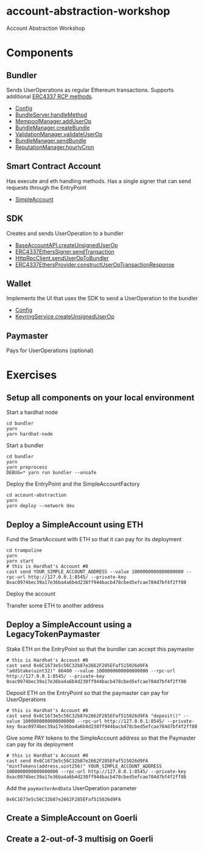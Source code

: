 # account-abstraction-workshop
Account Abstraction Workshop

# Components

## Bundler

Sends UserOperations as regular Ethereum transactions. Supports additional [ERC4337 RCP methods](https://eips.ethereum.org/EIPS/eip-4337#rpc-methods-eth-namespace).

- [Config](bundler/packages/bundler/localconfig/bundler.config.json)
- [BundleServer.handleMethod](bundler/packages/bundler/src/BundlerServer.ts#L155)
- [MempoolManager.addUserOp](bundler/packages/bundler/src/modules/MempoolManager.ts#L40)
- [BundleManager.createBundle](bundler/packages/bundler/src/modules/BundleManager.ts#L147)
- [ValidationManager.validateUserOp](bundler/packages/bundler/src/modules/ValidationManager.ts#L168)
- [BundleManager.sendBundle](bundler/packages/bundler/src/modules/BundleManager.ts#L78)
- [ReputationManager.hourlyCron](bundler/packages/bundler/src/modules/ReputationManager.ts#L67)


## Smart Contract Account

Has execute and eth handling methods. Has a single signer that can send requests through the EntryPoint

- [SimpleAccount](account-abstraction/contracts/samples/SimpleAccount.sol#L21)

## SDK

Creates and sends UserOperation to a bundler

- [BaseAccountAPI.createUnsignedUserOp](bundler/packages/sdk/src/BaseAccountAPI.ts#L232)
- [ERC4337EthersSigner.sendTransaction](bundler/packages/sdk/src/ERC4337EthersSigner.ts#L27)
- [HttpRpcClient.sendUserOpToBundler](bundler/packages/sdk/src/HttpRpcClient.ts#L41)
- [ERC4337EthersProvider.constructUserOpTransactionResponse](bundler/packages/sdk/src/ERC4337EthersProvider.ts#L92)

## Wallet

Implements the UI that uses the SDK to send a UserOperation to the bundler

- [Config](trampoline/src/exconfig.ts)
- [KeyringService.createUnsignedUserOp](trampoline/src/pages/Background/services/keyring.ts#L384)

## Paymaster

Pays for UserOperations (optional)

# Exercises

## Setup all components on your local environment

Start a hardhat node

```
cd bundler
yarn
yarn hardhat-node
```

Start a bundler

```
cd bundler
yarn
yarn preprocess
DEBUG=* yarn run bundler --unsafe
```

Deploy the EntryPoint and the SimpleAccountFactory

```
cd account-abstraction
yarn
yarn deploy --network dev
```

## Deploy a SimpleAccount using ETH

Fund the SmartAccount with ETH so that it can pay for its deployment

```
cd trampoline
yarn
yarn start
# this is Hardhat's Account #0
cast send YOUR_SIMPLE_ACCOUNT_ADDRESS --value 1000000000000000000 --rpc-url http://127.0.0.1:8545/ --private-key 0xac0974bec39a17e36ba4a6b4d238ff944bacb478cbed5efcae784d7bf4f2ff80
```

Deploy the account

Transfer some ETH to another address

## Deploy a SimpleAccount using a LegacyTokenPaymaster

Stake ETH on the EntryPoint so that the bundler can accept this paymaster

```
# this is Hardhat's Account #0
cast send 0x6C1673e5c56C32b87e2662F285EFaf515026d9FA "addStake(uint32)" 86400 --value 1000000000000000000 --rpc-url http://127.0.0.1:8545/ --private-key 0xac0974bec39a17e36ba4a6b4d238ff944bacb478cbed5efcae784d7bf4f2ff80
```

Deposit ETH on the EntryPoint so that the paymaster can pay for UserOperations

```
# this is Hardhat's Account #0
cast send 0x6C1673e5c56C32b87e2662F285EFaf515026d9FA "deposit()" --value 1000000000000000000 --rpc-url http://127.0.0.1:8545/ --private-key 0xac0974bec39a17e36ba4a6b4d238ff944bacb478cbed5efcae784d7bf4f2ff80
```

Give some PAY tokens to the SimpleAccount address so that the Paymaster can pay for its deployment

```
# this is Hardhat's Account #0
cast send 0x6C1673e5c56C32b87e2662F285EFaf515026d9FA "mintTokens(address,uint256)" YOUR_SIMPLE_ACCOUNT_ADDRESS 1000000000000000000 --rpc-url http://127.0.0.1:8545/ --private-key 0xac0974bec39a17e36ba4a6b4d238ff944bacb478cbed5efcae784d7bf4f2ff80
```

Add the `paymasterAndData` UserOperation parameter

```
0x6C1673e5c56C32b87e2662F285EFaf515026d9FA
```

## Create a SimpleAccount on Goerli

## Create a 2-out-of-3 multisig on Goerli
